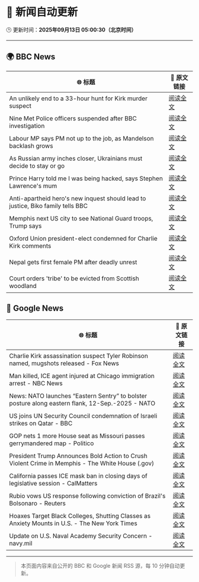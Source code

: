 # 🧠 新闻自动更新

🕒 更新时间：**2025年09月13日 05:00:30（北京时间）**

---

## 🌍 BBC News

| 🌐 标题 | 🔗 原文链接 |
|--------|-------------|
| An unlikely end to a 33-hour hunt for Kirk murder suspect | [阅读全文](https://www.bbc.com/news/articles/c784end1wxvo?at_medium=RSS&at_campaign=rss) |
| Nine Met Police officers suspended after BBC investigation | [阅读全文](https://www.bbc.com/news/articles/cn839398xzpo?at_medium=RSS&at_campaign=rss) |
| Labour MP says PM not up to the job, as Mandelson backlash grows | [阅读全文](https://www.bbc.com/news/articles/cx238pwwqg6o?at_medium=RSS&at_campaign=rss) |
| As Russian army inches closer, Ukrainians must decide to stay or go | [阅读全文](https://www.bbc.com/news/articles/cy50kk14y00o?at_medium=RSS&at_campaign=rss) |
| Prince Harry told me I was being hacked, says Stephen Lawrence's mum | [阅读全文](https://www.bbc.com/news/articles/c4g70271ndlo?at_medium=RSS&at_campaign=rss) |
| Anti-apartheid hero's new inquest should lead to justice, Biko family tells BBC | [阅读全文](https://www.bbc.com/news/articles/c931n9eelpeo?at_medium=RSS&at_campaign=rss) |
| Memphis next US city to see National Guard troops, Trump says | [阅读全文](https://www.bbc.com/news/articles/c9v7ydn7dv1o?at_medium=RSS&at_campaign=rss) |
| Oxford Union president-elect condemned for Charlie Kirk comments | [阅读全文](https://www.bbc.com/news/articles/c04qz5lk6ggo?at_medium=RSS&at_campaign=rss) |
| Nepal gets first female PM after deadly unrest | [阅读全文](https://www.bbc.com/news/articles/c179qne0zw0o?at_medium=RSS&at_campaign=rss) |
| Court orders 'tribe' to be evicted from Scottish woodland | [阅读全文](https://www.bbc.com/news/articles/c62zxjy0j91o?at_medium=RSS&at_campaign=rss) |

## 📰 Google News

| 🌐 标题 | 🔗 原文链接 |
|--------|-------------|
| Charlie Kirk assassination suspect Tyler Robinson named, mugshots released - Fox News | [阅读全文](https://news.google.com/rss/articles/CBMikgFBVV95cUxOR3ZHNVU2Rjg4dmpsTzRXczBtRVRYNGhnMDRWd3RaOW1yNWtOOVh1bjJKSXAzdF9VVzljVHA3WFlDcFhwMXN5enNjRVRuOGNmd0lqNmw3cGlOcExjVVRIbDVuRG9jRjYxcE1vSXJFYXpQZmk3TjBiV1RhZVd5RTFFU3BWY09VNkgxYjVNV1BkNWQ0d9IBlwFBVV95cUxQXzZ1MEVwa0NKMUc2X3lkZFJ5VzMwRmx1cTIxT21SOThqRHVXUzJxNzZkNjlQbGVEcHpNbnpXTXcweW8zWjJhYlFtYWZReFl5ZzBRRkZNOEFidjZLTWxNdjBxUWs1QWFxX1lsTi1veG1pR2M2clV4MFFfWUdJTndQdDJSRUdVVE1VYVpPX25CWk85a21DLXJB?oc=5) |
| Man killed, ICE agent injured at Chicago immigration arrest - NBC News | [阅读全文](https://news.google.com/rss/articles/CBMiqAFBVV95cUxPdXBWM3JpdUtiS2hCSzdLUTlQOU95NzZuRktnS2xhOE92WnlLM1Y4WFRDblplSHRrVjJUQ0N3ajZpZDVpR2xqbjBlbzVCcHRncHEyVzdZMUoxdUFiZ05SSzhDUHBuaTRSMklSOGRKcmJ5bW80b2Ztd2kwODN0UFhxa2NUbV9RTkVSbVdaMUdrbUl4clR5Nkk0QmxjbHVkS2ZzcHVOQUpzM2bSAVZBVV95cUxQdFBjNTZzYm8wOVhqRDhJTlZYNHZjV19sRnJxSmh2Rk9VYl9FRExtVEZDUmdoZFlsbkhzTGVuWkpYNmtfVUlPMkdzQ0dXUlRsM0luSlVGdw?oc=5) |
| News: NATO launches “Eastern Sentry” to bolster posture along eastern flank, 12-Sep.-2025 - NATO | [阅读全文](https://news.google.com/rss/articles/CBMiX0FVX3lxTE8zdHdBOXFkUW1QTFM1dlZJX28wSjYtbWFSd09COHZmZEhqdGdFRmtXaW1TVF9SX3N1czFtRWJDN2JXcERWa2l6cXFKNTV2VFpVTGo4RVRZbFRYSlVQNGtR?oc=5) |
| US joins UN Security Council condemnation of Israeli strikes on Qatar - BBC | [阅读全文](https://news.google.com/rss/articles/CBMiWkFVX3lxTE9yYjN4aFFlODVvVHBNQURUYTNjNDQydk5MNEwtYy02VmZST09qNDVkNTk3QjdDWEtxMWtWb0VuM3RpblRxZkFpUmJrREJpRXc1WWRaNFhObHdkZ9IBX0FVX3lxTE14aFpUX3FiYWZMQkJWSmtFUGFfc213dEJ0SUlKM2Q5eDJEak1sZVRFa05GRzlrUW9EX2F2VEJHYkNIM0JRZ19BWHBSZ1dIWUxFODZrX3lncEt3ZWtXbkZn?oc=5) |
| GOP nets 1 more House seat as Missouri passes gerrymandered map - Politico | [阅读全文](https://news.google.com/rss/articles/CBMijgFBVV95cUxQcEpqYWtfVUV0eGV4LXdFRXFZem0tWHFfNTdWaUZuMFRpOFpEMnowTTVvNGZLSElreGNiWUhYeFpaWEloNG9MNHIwbGwzbTU2U08wWmhPa2o3WkgxYlZrcDJCY2lQZEY0dnRXOFFselAzZVIwZGgwczh4b3VQVjhyY21qaFVROFVIOGhwZjFB?oc=5) |
| President Trump Announces Bold Action to Crush Violent Crime in Memphis - The White House (.gov) | [阅读全文](https://news.google.com/rss/articles/CBMitwFBVV95cUxOWGpLem9TalBpb1BxT0NCeUhEaVBrQ3Q2czk0M0pNb0hJQVBmTjBnWkFzbGJxMm43eGJoWGY0blhmcTZ3NE12bTRxaVFQRGFqQklJcjMzZG4zM0NwRkJpWjgySHFSUXN1Q3VoZjl0RjFFZWJZaFpOMC1XU2t3WVQ5UzRRN0tUWFlacUNVTVhDQzZZU01XLUhxTF9hSVZ6X3FrbG5qRDJwMWN3Xy1COXFwQmZNR1FiU2s?oc=5) |
| California passes ICE mask ban in closing days of legislative session - CalMatters | [阅读全文](https://news.google.com/rss/articles/CBMidkFVX3lxTFBrTC1kMU5OeUxJM183bVZ1T0ZfXzExamlZb0lHRGhNd0pMUEJKSVJMQTRLemYxMkhGek1iQzU4Yl9ldFU1bC1BMlBidWxOdnhIV1VTUDIyXzA5blRKajgyT0lxbW9jSlEzS25uNGs2YTNoMFVTd0E?oc=5) |
| Rubio vows US response following conviction of Brazil's Bolsonaro - Reuters | [阅读全文](https://news.google.com/rss/articles/CBMisgFBVV95cUxQSmUtTFJoMnFGSUI4b01pOTdmM3JMLUpKOG1QaWozc3NSMXhOUDk3WTVYN0FlSTRaVXRIeEFXYzMzUlVvakRBYklFZUZ6a0ZsOEhzTTVteTE3dWQ1UGV0dThfY01YMlAyLWtKNmpUeXJQZnRGdi1VTGpXc2FpbmRldHNRTFdscFJ6Y1JMMVBsR0ZfR3lXVjVza0tiVFo0aWsyLS1zb3p0Q2VZaXVrNVlLSkVB?oc=5) |
| Hoaxes Target Black Colleges, Shutting Classes as Anxiety Mounts in U.S. - The New York Times | [阅读全文](https://news.google.com/rss/articles/CBMijwFBVV95cUxNVW9IdlhSOFJxSEN0ZWVULUJmdHNaTzBjR1htZDBCSlJXVTBSZWhMdi1PbWRxZlVpZzB6bnIwbmxvQUM2QW4tbVo1MTF3bUVFWWNMVkI3WTRSMW5CUWpBSmEwdnJhYlgwX25VT1R4V2hhOHhtZGNpcGxobUE0QnBZb3VtUU0tdXpxQkQwR2lObw?oc=5) |
| Update on U.S. Naval Academy Security Concern - navy.mil | [阅读全文](https://news.google.com/rss/articles/CBMivAFBVV95cUxOLS11a3F4V3FWbzJGVENJdV95WmpiaFhnSzdKZ2hwUkNSTzA0a2NGYVR2dEJNaV9VWHNLLXJQakFCVFJDM284UzRRTHZjekZBY3BRUEk1VDV2XzFiZHNQRG9ncFBlOWMzdThtQk5INW5pdE53Q0g3Ny1mRWRLRE84dklraEY2RG94NWhONFh4czdvb2hjbkdvSGdOeER5ekJSTjRUNU5mWFQ1TmJEQzhGSjc2T3ptUnpUNW0wNQ?oc=5) |

---
> 本页面内容来自公开的 BBC 和 Google 新闻 RSS 源，每 10 分钟自动更新。